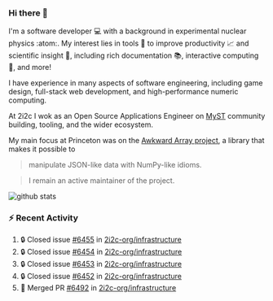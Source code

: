 ### Hi there 👋 

I'm a software developer 💻 with a background in experimental nuclear physics :atom:. My interest lies in tools :wrench: to improve productivity :chart_with_upwards_trend: and scientific insight :telescope:, including rich documentation 📚, interactive computing 🧮, and more! 

I have experience in many aspects of software engineering, including game design, full-stack web development, and high-performance numeric computing. 

At 2i2c I wok as an Open Source Applications Engineer on [MyST](https://github.com/jupyter-book/mystmd) community building, tooling, and the wider ecosystem. 

My main focus at Princeton was on the [Awkward Array project](awkward-array.org/), a library that makes it possible to 
> manipulate JSON-like data with NumPy-like idioms.

> I remain an active maintainer of the project. 

![github stats](https://github-readme-stats.vercel.app/api?username=agoose77&show_icons=true&hide_rank=true&hide_title=true&bg_color=30,e76445,904e95&text_color=efe3ec&icon_color=efe3ec)
<!--
**agoose77/agoose77** is a ✨ _special_ ✨ repository because its `README.md` (this file) appears on your GitHub profile.

Here are some ideas to get you started:

- 🔭 I’m currently working on ...
- 🌱 I’m currently learning ...
- 👯 I’m looking to collaborate on ...
- 🤔 I’m looking for help with ...
- 💬 Ask me about ...
- 📫 How to reach me: ...
- 😄 Pronouns: ...
- ⚡ Fun fact: ...
-->

### :zap: Recent Activity

<!--START_SECTION:activity-->
1. 🔒 Closed issue [#6455](https://github.com/2i2c-org/infrastructure/issues/6455) in [2i2c-org/infrastructure](https://github.com/2i2c-org/infrastructure)
2. 🔒 Closed issue [#6454](https://github.com/2i2c-org/infrastructure/issues/6454) in [2i2c-org/infrastructure](https://github.com/2i2c-org/infrastructure)
3. 🔒 Closed issue [#6453](https://github.com/2i2c-org/infrastructure/issues/6453) in [2i2c-org/infrastructure](https://github.com/2i2c-org/infrastructure)
4. 🔒 Closed issue [#6452](https://github.com/2i2c-org/infrastructure/issues/6452) in [2i2c-org/infrastructure](https://github.com/2i2c-org/infrastructure)
5. 🎉 Merged PR [#6492](https://github.com/2i2c-org/infrastructure/pull/6492) in [2i2c-org/infrastructure](https://github.com/2i2c-org/infrastructure)
<!--END_SECTION:activity-->
